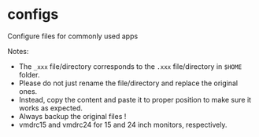 # configs
Configure files for commonly used apps

Notes:
- The `_xxx` file/directory corresponds to the `.xxx` file/directory in `$HOME` folder.
- Please do not just rename the file/directory and replace the original ones. 
- Instead, copy the content and paste it to proper position to make sure it works as expected.
- Always backup the original files !
- vmdrc15 and vmdrc24 for 15 and 24 inch monitors, respectively.

